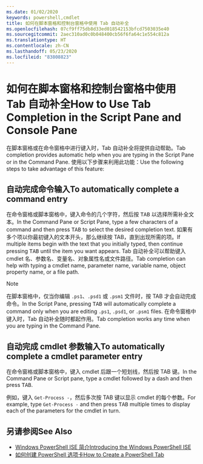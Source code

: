 ```yaml
---
ms.date: 01/02/2020
keywords: powershell,cmdlet
title: 如何在脚本窗格和控制台窗格中使用 Tab 自动补全
ms.openlocfilehash: 07cf9ff75db8d33ed018542153bfcd7503035e40
ms.sourcegitcommit: 2aec310ad0c0b048400cb56f6fa64c1e554c812a
ms.translationtype: HT
ms.contentlocale: zh-CN
ms.lasthandoff: 05/23/2020
ms.locfileid: "83808823"
---
```

# <a name="how-to-use-tab-completion-in-the-script-pane-and-console-pane"></a><span data-ttu-id="64e70-103">如何在脚本窗格和控制台窗格中使用 Tab 自动补全</span><span class="sxs-lookup"><span data-stu-id="64e70-103">How to Use Tab Completion in the Script Pane and Console Pane</span></span>

<span data-ttu-id="64e70-104">在脚本窗格或在命令窗格中进行键入时，Tab 自动补全将提供自动帮助。</span><span class="sxs-lookup"><span data-stu-id="64e70-104">Tab completion provides automatic help when you are typing in the Script Pane or in the Command Pane.</span></span> <span data-ttu-id="64e70-105">使用以下步骤来利用此功能：</span><span class="sxs-lookup"><span data-stu-id="64e70-105">Use the following steps to take advantage of this feature:</span></span>

## <a name="to-automatically-complete-a-command-entry"></a><span data-ttu-id="64e70-106">自动完成命令输入</span><span class="sxs-lookup"><span data-stu-id="64e70-106">To automatically complete a command entry</span></span>

<span data-ttu-id="64e70-107">在命令窗格或脚本窗格中，键入命令的几个字符，然后按 <kbd>TAB</kbd> 以选择所需补全文本。</span><span class="sxs-lookup"><span data-stu-id="64e70-107">In the Command Pane or Script Pane, type a few characters of a command and then press <kbd>TAB</kbd> to select the desired completion text.</span></span> <span data-ttu-id="64e70-108">如果有多个项以你最初键入的文本开头，那么继续按 TAB<kbd></kbd>，直到出现所需的项。</span><span class="sxs-lookup"><span data-stu-id="64e70-108">If multiple items begin with the text that you initially typed, then continue pressing <kbd>TAB</kbd> until the item you want appears.</span></span> <span data-ttu-id="64e70-109">Tab 自动补全可以帮助键入 cmdlet 名、参数名、变量名、对象属性名或文件路径。</span><span class="sxs-lookup"><span data-stu-id="64e70-109">Tab completion can help with typing a cmdlet name, parameter name, variable name, object property name, or a file path.</span></span>

> [!NOTE]
> <span data-ttu-id="64e70-110">在脚本窗格中，仅当你编辑 `.ps1`、`.psd1` 或 `.psm1` 文件时，按 TAB<kbd></kbd> 才会自动完成命令。</span><span class="sxs-lookup"><span data-stu-id="64e70-110">In the Script Pane, pressing <kbd>TAB</kbd> will automatically complete a command only when you are editing `.ps1`, `.psd1`, or `.psm1` files.</span></span> <span data-ttu-id="64e70-111">在命令窗格中键入时，Tab 自动补全随时都起作用。</span><span class="sxs-lookup"><span data-stu-id="64e70-111">Tab completion works any time when you are typing in the Command Pane.</span></span>

## <a name="to-automatically-complete-a-cmdlet-parameter-entry"></a><span data-ttu-id="64e70-112">自动完成 cmdlet 参数输入</span><span class="sxs-lookup"><span data-stu-id="64e70-112">To automatically complete a cmdlet parameter entry</span></span>

<span data-ttu-id="64e70-113">在命令窗格或脚本窗格中，键入 cmdlet 后跟一个短划线，然后按 TAB <kbd></kbd>键。</span><span class="sxs-lookup"><span data-stu-id="64e70-113">In the Command Pane or Script pane, type a cmdlet followed by a dash and then press <kbd>TAB</kbd>.</span></span>

<span data-ttu-id="64e70-114">例如，键入 `Get-Process -`，然后多次按 TAB <kbd></kbd>键以显示 cmdlet 的每个参数。</span><span class="sxs-lookup"><span data-stu-id="64e70-114">For example, type `Get-Process -` and then press <kbd>TAB</kbd> multiple times to display each of the parameters for the cmdlet in turn.</span></span>

## <a name="see-also"></a><span data-ttu-id="64e70-115">另请参阅</span><span class="sxs-lookup"><span data-stu-id="64e70-115">See Also</span></span>

- [<span data-ttu-id="64e70-116">Windows PowerShell ISE 简介</span><span class="sxs-lookup"><span data-stu-id="64e70-116">Introducing the Windows PowerShell ISE</span></span>](Introducing-the-Windows-PowerShell-ISE.md)
- [<span data-ttu-id="64e70-117">如何创建 PowerShell 选项卡</span><span class="sxs-lookup"><span data-stu-id="64e70-117">How to Create a PowerShell Tab</span></span>](How-to-Create-a-PowerShell-Tab-in-Windows-PowerShell-ISE.md)
